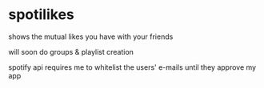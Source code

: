 # spotilikes
shows the mutual likes you have with your friends

will soon do groups & playlist creation

spotify api requires me to whitelist the users' e-mails until they approve my app
